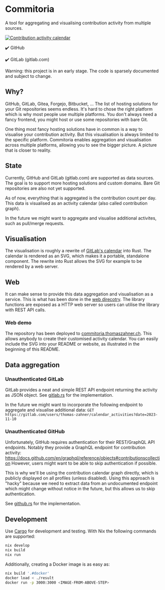 # Commitoria

A tool for aggregating and visualising contribution activity from multiple sources.

[![Contribution activity calendar](https://commitoria.thomaszahner.ch/api/calendar.svg?gitlab=thomas-zahner&github=thomas-zahner&font_size=14&cell_size=20&colour_strategy=InterpolationStrategy&inactive_colour=%23f6f5f4&active_colour=%23c061cb)](https://commitoria.thomaszahner.ch/calendar?gitlab=thomas-zahner&github=thomas-zahner&font_size=14&cell_size=20&colour_strategy=InterpolationStrategy&inactive_colour=%23f6f5f4&active_colour=%23c061cb)

✔️ GitHub

✔️ GitLab (gitlab.com)

Warning: this project is in an early stage. The code is sparsely documented and subject to change.

## Why?

GitHub, GitLab, Gitea, Forgejo, Bitbucket, ...
The list of hosting solutions for your Git repositories seems endless.
It's hard to chose the right platform which is why most people use multiple platforms.
You don't always need a fancy frontend, you might host or use some repositories with bare Git.

One thing most fancy hosting solutions have in common is a way to visualise your contribution activity.
But this visualisation is always limited to the specific platform.
Commitoria enables aggregation and visualisation across multiple platforms,
allowing you to see the bigger picture.
A picture that is closer to reality.

## State

Currently, GitHub and GitLab (gitlab.com) are supported as data sources.
The goal is to support more hosting solutions and custom domains.
Bare Git repositories are also not yet supported.

As of now, everything that is aggregated is the contribution count per day.
This data is visualised as an activity calendar (also called contribution graph).

In the future we might want to aggregate and visualise additional activites, such as pull/merge requests.

## Visualisation

The visualisation is roughly a rewrite of
[GitLab's calendar](https://gitlab.com/gitlab-org/gitlab/-/blob/master/app/assets/javascripts/pages/users/activity_calendar.js)
into Rust.
The calendar is rendered as an SVG, which makes it a portable, standalone component.
The rewrite into Rust allows the SVG for example to be rendered by a web server.

## Web

It can make sense to provide this data aggregation and visualisation as a service.
This is what has been done in the [web direcotry](./web).
The library functions are exposed as a HTTP web server so users can utilise the library with REST API calls.

### Web demo

The repository has been deployed to [commitoria.thomaszahner.ch](https://commitoria.thomaszahner.ch).
This allows anybody to create their customised activity calendar.
You can easily include the SVG into your README or website, as illustrated in the beginning of this README.

## Data aggregation

### Unauthenticated GitLab

GitLab provides a neat and simple REST API endpoint returning the activity as JSON object.
See [gitlab.rs](./lib/src/provider/gitlab.rs) for the implementation.

In the future we might want to incorporate the following endpoint to aggregate and visualise additional data:
`GET https://gitlab.com/users/thomas-zahner/calendar_activities?date=2023-11-10`

### Unauthenticated GitHub

Unfortunately, GitHub requires authentication for their REST/GraphQL API endpoints.
Notably they provide a GraphQL endpoint for contribution activity: https://docs.github.com/en/graphql/reference/objects#contributionscollection
However, users might want to be able to skip authentication if possible.

This is why we'll be using the contribution calendar graph directly, which is publicly displayed on all profiles (unless disabled).
Using this approach is "hacky" because we need to extract data from an undocumented endpoint which might change without notice in the future,
but this allows us to skip authentication.

See [github.rs](./lib/src/provider/github.rs) for the implementation.

## Development

Use [Cargo](https://doc.rust-lang.org/cargo/) for development and testing.
With Nix the following commands are supported:

```bash
nix develop
nix build
nix run
```

Additionally, creating a Docker image is as easy as:

```bash
nix build '.#docker'
docker load < ./result
docker run -p 3000:3000 <IMAGE-FROM-ABOVE-STEP>
```
